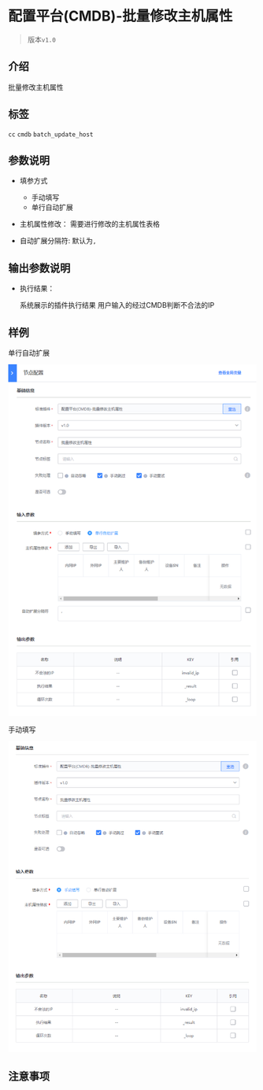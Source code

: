 # 配置平台(CMDB)-批量修改主机属性
> 版本`v1.0`

## 介绍

批量修改主机属性


## 标签
`cc` `cmdb` `batch_update_host` 

## 参数说明

- 填参方式
    - 手动填写
    - 单行自动扩展

- 主机属性修改： 需要进行修改的主机属性表格

- 自动扩展分隔符: 默认为`,`

## 输出参数说明

* 执行结果：

  系统展示的插件执行结果
  用户输入的经过CMDB判断不合法的IP

## 样例

单行自动扩展

![](../images/batch_update_host_auto.png)

手动填写

![](../images/batch_update_host_manul.png)

## 注意事项

  